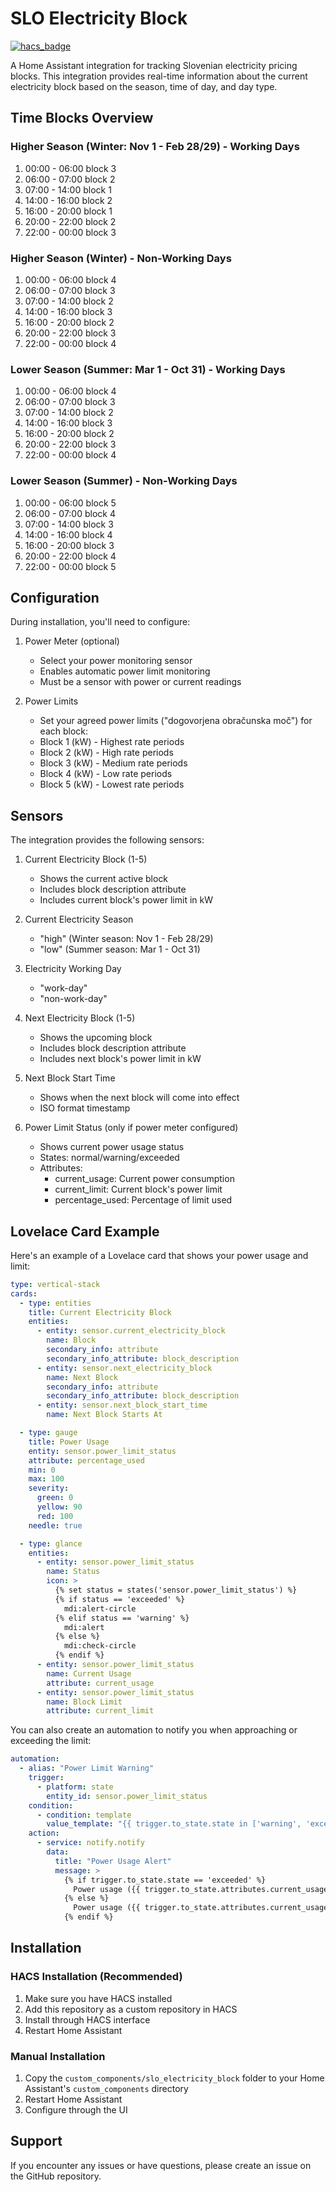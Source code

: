 # SLO Electricity Block

[![hacs_badge](https://img.shields.io/badge/HACS-Custom-41BDF5.svg)](https://github.com/hacs/integration)

A Home Assistant integration for tracking Slovenian electricity pricing blocks. This integration provides real-time information about the current electricity block based on the season, time of day, and day type.

## Time Blocks Overview

### Higher Season (Winter: Nov 1 - Feb 28/29) - Working Days
1. 00:00 - 06:00 block 3
2. 06:00 - 07:00 block 2
3. 07:00 - 14:00 block 1
4. 14:00 - 16:00 block 2
6. 16:00 - 20:00 block 1
7. 20:00 - 22:00 block 2
8. 22:00 - 00:00 block 3

### Higher Season (Winter) - Non-Working Days
1. 00:00 - 06:00 block 4
2. 06:00 - 07:00 block 3
3. 07:00 - 14:00 block 2
4. 14:00 - 16:00 block 3
6. 16:00 - 20:00 block 2
7. 20:00 - 22:00 block 3
8. 22:00 - 00:00 block 4

### Lower Season (Summer: Mar 1 - Oct 31) - Working Days
1. 00:00 - 06:00 block 4
2. 06:00 - 07:00 block 3
3. 07:00 - 14:00 block 2
4. 14:00 - 16:00 block 3
6. 16:00 - 20:00 block 2
7. 20:00 - 22:00 block 3
8. 22:00 - 00:00 block 4

### Lower Season (Summer) - Non-Working Days
1. 00:00 - 06:00 block 5
2. 06:00 - 07:00 block 4
3. 07:00 - 14:00 block 3
4. 14:00 - 16:00 block 4
6. 16:00 - 20:00 block 3
7. 20:00 - 22:00 block 4
8. 22:00 - 00:00 block 5

## Configuration

During installation, you'll need to configure:

1. Power Meter (optional)
   - Select your power monitoring sensor
   - Enables automatic power limit monitoring
   - Must be a sensor with power or current readings

2. Power Limits
   - Set your agreed power limits ("dogovorjena obračunska moč") for each block:
   - Block 1 (kW) - Highest rate periods
   - Block 2 (kW) - High rate periods
   - Block 3 (kW) - Medium rate periods
   - Block 4 (kW) - Low rate periods
   - Block 5 (kW) - Lowest rate periods

## Sensors

The integration provides the following sensors:

1. Current Electricity Block (1-5)
   - Shows the current active block
   - Includes block description attribute
   - Includes current block's power limit in kW

2. Current Electricity Season
   - "high" (Winter season: Nov 1 - Feb 28/29)
   - "low" (Summer season: Mar 1 - Oct 31)

3. Electricity Working Day
   - "work-day"
   - "non-work-day"

4. Next Electricity Block (1-5)
   - Shows the upcoming block
   - Includes block description attribute
   - Includes next block's power limit in kW

5. Next Block Start Time
   - Shows when the next block will come into effect
   - ISO format timestamp

6. Power Limit Status (only if power meter configured)
   - Shows current power usage status
   - States: normal/warning/exceeded
   - Attributes:
     * current_usage: Current power consumption
     * current_limit: Current block's power limit
     * percentage_used: Percentage of limit used

## Lovelace Card Example

Here's an example of a Lovelace card that shows your power usage and limit:

```yaml
type: vertical-stack
cards:
  - type: entities
    title: Current Electricity Block
    entities:
      - entity: sensor.current_electricity_block
        name: Block
        secondary_info: attribute
        secondary_info_attribute: block_description
      - entity: sensor.next_electricity_block
        name: Next Block
        secondary_info: attribute
        secondary_info_attribute: block_description
      - entity: sensor.next_block_start_time
        name: Next Block Starts At

  - type: gauge
    title: Power Usage
    entity: sensor.power_limit_status
    attribute: percentage_used
    min: 0
    max: 100
    severity:
      green: 0
      yellow: 90
      red: 100
    needle: true

  - type: glance
    entities:
      - entity: sensor.power_limit_status
        name: Status
        icon: >
          {% set status = states('sensor.power_limit_status') %}
          {% if status == 'exceeded' %}
            mdi:alert-circle
          {% elif status == 'warning' %}
            mdi:alert
          {% else %}
            mdi:check-circle
          {% endif %}
      - entity: sensor.power_limit_status
        name: Current Usage
        attribute: current_usage
      - entity: sensor.power_limit_status
        name: Block Limit
        attribute: current_limit
```

You can also create an automation to notify you when approaching or exceeding the limit:

```yaml
automation:
  - alias: "Power Limit Warning"
    trigger:
      - platform: state
        entity_id: sensor.power_limit_status
    condition:
      - condition: template
        value_template: "{{ trigger.to_state.state in ['warning', 'exceeded'] }}"
    action:
      - service: notify.notify
        data:
          title: "Power Usage Alert"
          message: >
            {% if trigger.to_state.state == 'exceeded' %}
              Power usage ({{ trigger.to_state.attributes.current_usage }}kW) has exceeded the limit ({{ trigger.to_state.attributes.current_limit }}kW)!
            {% else %}
              Power usage ({{ trigger.to_state.attributes.current_usage }}kW) is approaching the limit ({{ trigger.to_state.attributes.current_limit }}kW)
            {% endif %}
```

## Installation

### HACS Installation (Recommended)
1. Make sure you have HACS installed
2. Add this repository as a custom repository in HACS
3. Install through HACS interface
4. Restart Home Assistant

### Manual Installation
1. Copy the `custom_components/slo_electricity_block` folder to your Home Assistant's `custom_components` directory
2. Restart Home Assistant
3. Configure through the UI

## Support
If you encounter any issues or have questions, please create an issue on the GitHub repository.
